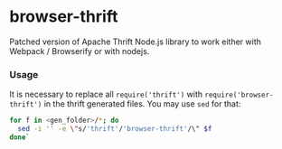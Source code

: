 # browser-thrift

Patched version of Apache Thrift Node.js library to work either with Webpack /
Browserify or with nodejs.

### Usage

It is necessary to replace all `require('thrift')` with
`require('browser-thrift')` in the thrift generated files. You may use `sed`
for that:

```sh
for f in <gen_folder>/*; do
  sed -i '' -e \"s/'thrift'/'browser-thrift'/\" $f
done`
```
